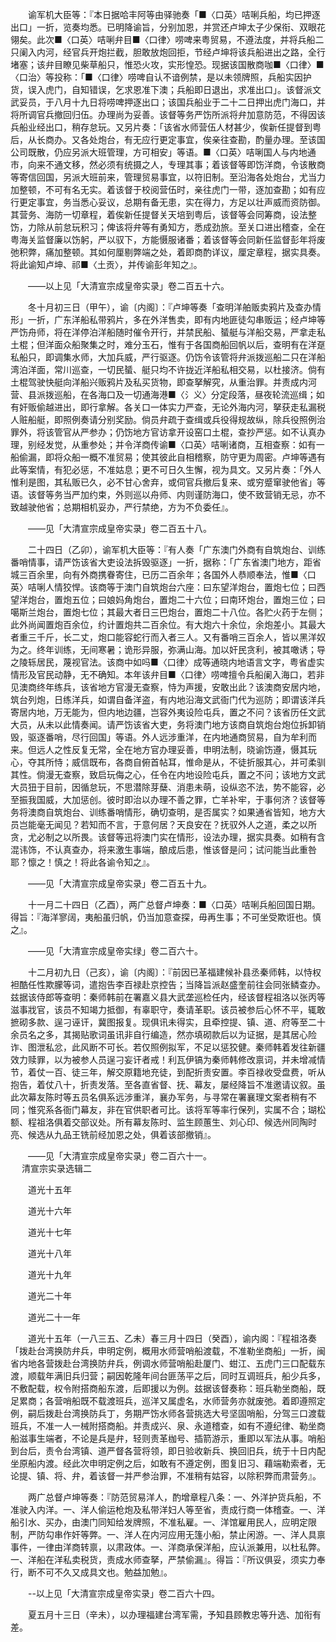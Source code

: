 <!-- { "loadSidebar": true } -->
　　谕军机大臣等：『本日据哈丰阿等由驿驰奏「■〈口英〉咭唎兵船，均已押逐出口」一折，览奏均悉。已明降谕旨，分别加恩，并赏还卢坤太子少保衔、双眼花翎矣。此次■〈口英〉咭唎弁目■〈口律〉唠啤来粤贸易，不遵法度，并将兵船二只阑入内河，经官兵开炮拦截，胆敢放炮回拒，节经卢坤将该兵船进出之路，全行堵塞；该弁目瞭见柴草船只，惟恐火攻，实形惶恐。现据该国散商咖■〈口律〉■〈口治〉等投称：「■〈口律〉唠啤自认不谙例禁，是以未领牌照，兵船实因护货，误入虎门，自知错误，乞求恩准下澳；兵船即日退出，求准出口」。该督派文武妥员，于八月十九日将唠啤押逐出口；该国兵船业于二十二日押出虎门海口，并将所调官兵撤回归伍。办理尚为妥善。该督等务严饬所派将弁加意防范，不得因该兵船业经出口，稍存怠玩。又另片奏：「该省水师营伍人材甚少，俟新任提督到粤后，从长商办。又各处炮台，有无应行更定事宜，俟亲往查勘，酌量办理。至该国公司既散，仍应另派大班管理，方可相安」等语。■〈口英〉咭唎国人与内地通市，向来不通文移，然必须有统摄之人，专理其事；着该督等即饬洋商，令该散商等寄信回国，另派大班前来，管理贸易事宜，以符旧制。至沿海各处炮台，尤当力加整顿，不可有名无实。着该督于校阅营伍时，亲往虎门一带，逐加查勘；如有应行更定事宜，务当悉心妥议，总期有备无患，实在得力，方足以壮声威而资防御。其营务、海防一切章程，着俟新任提督关天培到粤后，该督等会同筹商，设法整饬，力除从前怠玩积习；俾该将弁等有勇知方，悉成劲旅。至关口进出稽查，全在粤海关监督廉以饬躬，严以驭下，方能慑服诸番；着该督等会同新任监督彭年将废弛积弊，痛加整顿。其如何厘剔弊端之处，着即商酌详议，厘定章程，据实具奏。将此谕知卢坤、祁■〈土贡〉，并传谕彭年知之』。

　　——以上见「大清宣宗成皇帝实录」卷二百五十六。

　　冬十月初三日（甲午），谕〔内阁〕：『卢坤等奏「查明洋舶贩卖鸦片及查办情形」一折，广东洋船私带鸦片，多在外洋售卖，即有内地匪徒勾串贩运；经卢坤等严饬舟师，将在洋停泊洋船随时催令开行，并禁民船、蜑艇与洋船交易，严拿走私土棍；但洋面众船聚集之时，难分玉石，惟有于各国商船回帆以后，查明有在洋趸私船只，即调集水师，大加兵威，严行驱逐。仍饬令该管将弁派拨巡船二只在洋船湾泊洋面，常川巡查，一切民蜑、艇只均不许拢近洋船私相交易，以杜接济。倘有土棍驾驶快艇向洋船兴贩鸦片及私买货物，即查拏解究，从重治罪。并责成内河营、县派拨巡船，在各海口及一切通海港■〈氵义〉分定段落，昼夜轮流巡缉；如有奸贩偷越进出，即行拿解。各关口一体实力严查，无论外海内河，拏获走私漏税人赃船艇，即照例奏请分别奖励。倘员弁疏于查缉或兵役得规故纵，除兵役照例治罪外，将该管官从严参办；仍饬地方官访拿开设窑口土棍，查抄严惩。如不认真办理，别经发觉，从重参处；并令洋商传谕■〈口英〉咭唎诸商，互相查察：如有一船偷漏，即将众船一概不准贸易；使其彼此自相稽察，防守更为周密。卢坤等遇有此等案情，有犯必惩，不准姑息；更不可日久生懈，视为具文。又另片奏：「外人惟利是图，其私贩已久，必不甘心舍弃，或伺官兵撤后复来、或穷蹙窜驶他省」等语。该督等务当严加约束，外则巡以舟师、内则谨防海口，使不致营销无忌，亦不致越驶他省；总期相机妥办，严行禁绝，方为不负委任』。

　　——见「大清宣宗成皇帝实录」卷二百五十八。

　　二十四日（乙卯），谕军机大臣等：『有人奏「广东澳门外商有自筑炮台、训练番哨情事，请严饬该省大吏设法拆毁驱逐」一折，据称：「广东省澳门地方，距省城三百余里，向有外商携眷寄住，已历二百余年；各国外人恭顺奉法，惟■〈口英〉咭唎人情狡悍。该商等于澳门自筑炮台六座：曰东望洋炮台，置炮七位；曰西望洋炮台，置炮五位；曰娘妈角炮台，置炮二十六位；曰南环炮台，置炮三位；曰噶斯兰炮台，置炮七位；其最大者日三巴炮台，置炮二十八位。各贮火药于左侧；此外尚闻置炮百余位，约计置炮共二百余位。有大炮六十余位，余炮差小。其最大者重三千斤，长二丈，炮口能容蛇行而入者三人。又有番哨三百余人，皆以黑洋奴为之。终年训练，无间寒暑；诡形异服，弥满山海。加以奸民贪利，被其噉诱；导之陵轹居民，蔑视官法。该商中如吗■〈口律〉成等通晓内地语言文字，粤省虚实情形及官民动静，无不确知。本年该弁目■〈口律〉唠啤擅令兵船阑入海口，若非见澳商终年练兵，该省地方官漫无查察，恃为声援，安敢出此？该澳商安居内地，筑台列炮，日练洋兵，如谓自备洋盗，有内地沿海文武衙门代为巡防；即谓该洋兵寄居内地，万无能为，但内地边疆，岂容外夷设险屯兵，置之不问？该省历任文武大员，从未以此情奏闻。请严饬该省大吏，务将澳门地方该商自筑炮台炮位拆卸销毁，驱逐番哨，尽行回国」等语。外人远涉重洋，在内地通商贸易，自为牟利而来。但远人之性反复无常，全在地方官办理妥善，申明法制，晓谕饬遵，慑其玩心，夺其所恃；威信既布，各商自俯首帖耳，惟命是从，不徒折服其心，并可柔驯其性。倘漫无查察，致启玩侮之心，任令在内地设险屯兵，置之不问；该地方文武大员狃于目前，因循怠玩，不思潜除芽蘖、消患未萌，设纵恣不法，势不能容，必至振我国威，大加惩创。彼时即治以办理不善之罪，亡羊补牢，于事何济？该督等务将澳商自筑炮台、训练番哨情形，确切查明，是否属实？如果通省皆知，地方大员岂能毫无闻见？若知而不言，于意何居？天良安在？抚驭外人之道，柔之以所贪，尤必制之以所畏。该督等迅将澳门实在情形，设法办理，据实具奏。如稍有含混讳饰，不认真查办，将来激生事端，酿成后患，惟该督是问；试问能当此重咎耶？懔之！慎之！将此各谕令知之』。

　　——见「大清宣宗成皇帝实录」卷二百五十九。

　　十一月二十四日（乙酉），两广总督卢坤奏：■〈口英〉咭唎兵船回国日期。得旨：『海洋寥阔，夷船虽归帆，仍当加意查探，毋再生事；不可坐受欺诳也。慎之』。

　　——见「大清宣宗成皇帝实绿」卷二百六十。

　　十二月初九日（己亥），谕〔内阁〕：『前因已革福建候补县丞秦师韩，以恃权袒酷任性欺朦等词，遣抱告李百禄赴京控告；当降旨派赵盛奎前往会同张鳞查办。兹据该侍郎等查明：秦师韩前在署嘉义县大武垄巡检任内，经该督程祖洛以张丙等滋事戕官，该员不知竭力抵御，有辜职守，奏请革职。该员被参后心怀不平，辄敢摭砌多款、逞刁诬讦，冀图报复。现俱讯未得实，且牵控提、镇、道、府等至二十余员名之多，其揭贴歌词虽讯非自行编造，然亦填砌款后以为证据，是其居心险诈、图泄私忿，此风断不可长。若仅照例拟军，不足以惩狡健。秦师韩着发往新疆效力赎罪，以为被参人员逞刁妄讦者戒！利瓦伊镐为秦师韩修改禀词，并未增减情节，着仗一百、徒三年，解交原籍地充徒，到配折责安置。李百禄收受盘费，听从抱告，着仗八十，折责发落。至各直省督、抚、幕友，屡经降旨不准邀请议叙。虽此次幕友陈时等五员名俱系远涉重洋，襄办军务，与寻常在署襄理文案者稍有不同；惟究系各衙门幕友，非在官供职者可比。该将军等率行保列，实属不合；瑚松额、程祖洛俱着交部议处。所有幕友陈时、监生顾蕙生、刘心印、候选州同陶时亮、候选从九品王铣前经加恩之处，俱着该部撤销』。

　　——见「大清宣宗成皇帝实录」卷二百六十一。  
　 
清宣宗实录选辑二

　　道光十五年

　　道光十六年

　　道光十七年

　　道光十八年

　　道光十九年

　　道光二十年

　　道光二十一年

　　道光十五年（一八三五、乙未）春三月十四日（癸酉），谕内阁：『程祖洛奏「拨赴台湾换防弁兵，申明定例，概用水师营哨船渡载，不准勒坐商船」一折，闽省内地各营拨赴台湾换防弁兵，例调水师营哨船赴厦门、蚶江、五虎门三口配载东渡，顺载年满旧兵归营；嗣因乾隆年间台匪荡平之后，同时互调班兵，船少兵多，不敷配载，权令附搭商船东渡，后即援以为例。兹据该督奏称：班兵勒坐商船，既足累商；各营哨船既不载渡班兵，巡洋又属虚名，水师营务亦就废弛。着即遵照定例，嗣后拨赴台湾换防兵丁，务期严饬水师各营挑选大号坚固哨船，分驾三口渡载班兵，不准一人一械附搭商船。并责成兴、泉、永道稽查，如有不遵纪律、勒坐商船滋事生端者，不论是兵是弁，轻则责革枷号、插箭游示，重即以军法从事。哨船到台后，责令台湾镇、道严督各营将领，即日验收新兵、换回旧兵，统于十日内配坐原船内渡。经此次申明定例之后，如敢有不遵定例，图复旧习、藉端勒索者，无论提、镇、将、弁，着该督一并严参治罪，不准稍有姑容，以除积弊而肃营务』。

　　两广总督卢坤等奏：『防范贸易洋人，酌增章程八条：一、外洋护货兵船，不准驶入内洋。一、洋人偷运枪炮及私带洋妇人等至省，责成行商一体稽查。一、洋船引水、买办，由澳门同知给发牌照，不准私雇。一、洋馆雇用民人，应明定限制，严防勾串作奸等弊。一、洋人在内河应用无篷小船，禁止闲游。一、洋人具禀事件，一律由洋商转禀，以肃政体。一、洋商承保洋船，应认派兼用，以杜私弊。一、洋船在洋私卖税货，责成水师查拏，严禁偷漏』。得旨：『所议俱妥，须实力奉行，断不可不久又成具文也。勉益加勉』。

　　--以上见「大清宣宗成皇帝实录」卷二百六十四。

　　夏五月十三日（辛未），以办理福建台湾军需，予知县顾教忠等升选、加衔有差。

